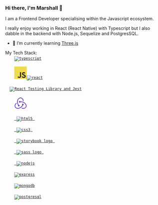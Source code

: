 ### Hi there, I'm Marshall 👋

I am a Frontend Developer specialising within the Javascript ecosystem. 

I really enjoy working in React (React Native) with Typescript but I also dabble in the backend with Node.js, Sequelize and PostgresSQL.


- 🌱 I’m currently learning [Three.js](https://threejs.org/)



  

<p style={{display: 'flex', justifyContent: 'center', backgroundColor: 'red'}}>My Tech Stack:  
  <code>
    <a href="https://icongr.am/devicon/typescript-original.svg?size=128&amp;color=currentColor" rel="nofollow"><img src="https://camo.githubusercontent.com/969941fee70809f2e154beb80b7f50f3d80a67eb35f7e5c8a47b614032ec7b6a/68747470733a2f2f69636f6e67722e616d2f64657669636f6e2f747970657363726970742d6f726967696e616c2e7376673f73697a653d31323826636f6c6f723d63757272656e74436f6c6f72" alt="typescript" width="40" height="40" data-canonical-src="https://icongr.am/devicon/typescript-original.svg?size=128&amp;color=currentColor" style="max-width:100%;"></a>
  </code>
  <code>
    <a target="_blank" rel="noopener noreferrer" href="https://raw.githubusercontent.com/github/explore/80688e429a7d4ef2fca1e82350fe8e3517d3494d/topics/javascript/javascript.png"><img height="40" alt="Javascript" src="https://raw.githubusercontent.com/github/explore/80688e429a7d4ef2fca1e82350fe8e3517d3494d/topics/javascript/javascript.png" style="max-width: 100%;"></a></code><code><a href="https://reactjs.org/" rel="nofollow"><img src="https://camo.githubusercontent.com/290939f8582a3cfe443a7d1d555e1403b6b9553fa97bc6f8db0e95771cce45f6/68747470733a2f2f69636f6e67722e616d2f64657669636f6e2f72656163742d6f726967696e616c2e7376673f73697a653d31323826636f6c6f723d63757272656e74436f6c6f72" alt="react" width="40" height="40" data-canonical-src="https://icongr.am/devicon/react-original.svg?size=128&amp;color=currentColor" style="max-width:100%;"></a>
  </code>
  <code>
  <a target="_blank" rel="noopener noreferrer" href="https://avatars0.githubusercontent.com/u/49996085?s=200&amp;v=4"><img height="40" width="40" alt="React Testing Library and Jest" src="https://avatars0.githubusercontent.com/u/49996085?s=200&amp;v=4" style="max-width:100%;"></a>
  </code>
  <code>
    <a target="_blank" rel="noopener noreferrer" href="https://raw.githubusercontent.com/github/explore/80688e429a7d4ef2fca1e82350fe8e3517d3494d/topics/redux/redux.png"><img height="40" width="40" alt="Redux" src="https://raw.githubusercontent.com/github/explore/80688e429a7d4ef2fca1e82350fe8e3517d3494d/topics/redux/redux.png" style="max-width:100%;"></a>
  </code>
  <code>
    <a href="https://developer.mozilla.org/en-US/docs/Web/html" rel="nofollow"> <img src="https://camo.githubusercontent.com/ca2dd340a34ff89794d363b552a2acd0edbf30e7e84438fe979bb75b86d7f20d/68747470733a2f2f69636f6e67722e616d2f64657669636f6e2f68746d6c352d6f726967696e616c2d776f72646d61726b2e7376673f73697a653d31323826636f6c6f723d63757272656e74436f6c6f72" alt="html5" width="50" height="50" data-canonical-src="https://icongr.am/devicon/html5-original-wordmark.svg?size=128&amp;color=currentColor" style="max-width:100%;"> </a>
  </code>
  <code>
    <a href="https://developer.mozilla.org/en-US/docs/Web/CSS" rel="nofollow"> <img src="https://camo.githubusercontent.com/85a8b97390bbadb88c3c5453648f18b0f50d27a4c593c23868cc9d43605c474f/68747470733a2f2f69636f6e67722e616d2f64657669636f6e2f637373332d6f726967696e616c2d776f72646d61726b2e7376673f73697a653d31323826636f6c6f723d63757272656e74436f6c6f72" alt="css3" width="50" height="50" data-canonical-src="https://icongr.am/devicon/css3-original-wordmark.svg?size=128&amp;color=currentColor" style="max-width:100%;"> </a>
  </code>
  <code>
    <a href="https://storybook.js.org/" rel="nofollow"> <img src="https://user-images.githubusercontent.com/18430599/38112659-491f9112-3368-11e8-8b65-1725f19a61fa.png" alt="storybook logo" width="50" height="50" data-canonical-src="https://user-images.githubusercontent.com/18430599/38112659-491f9112-3368-11e8-8b65-1725f19a61fa.png" style="max-width:100%;"> </a>
  </code>
  <code>
    <a href="https://sass-lang.com/" rel="nofollow"> <img src="https://icongr.am/devicon/sass-original.svg?size=128&color=currentColor" alt="sass logo" width="50" height="50" data-canonical-src="https://icongr.am/devicon/sass-original.svg?size=128&color=currentColor" style="max-width:100%;"> </a>
  </code>
  <code>
    <a href="https://nodejs.org" rel="nofollow"> <img src="https://camo.githubusercontent.com/b6f3a358faa8d7b5a24528eef859f2200e930ddf058c9bbf2319f5294e5ddc89/68747470733a2f2f69636f6e67722e616d2f64657669636f6e2f6e6f64656a732d6f726967696e616c2d776f72646d61726b2e7376673f73697a653d31323826636f6c6f723d63757272656e74436f6c6f72" alt="nodejs" width="50" height="50" data-canonical-src="https://icongr.am/devicon/nodejs-original-wordmark.svg?size=128&amp;color=currentColor" style="max-width:100%;"></a>
  </code>
  <code>
    <a href="https://expressjs.com" rel="nofollow"><img src="https://camo.githubusercontent.com/4f943da006980b03002bdbc3d40630c2e849f0131bfa8d1ee8e2714723df5e16/68747470733a2f2f69636f6e67722e616d2f64657669636f6e2f657870726573732d6f726967696e616c2d776f72646d61726b2e7376673f73697a653d31323826636f6c6f723d63757272656e74436f6c6f72" alt="express" width="50" height="50" data-canonical-src="https://icongr.am/devicon/express-original-wordmark.svg?size=128&amp;color=currentColor" style="max-width:100%;"></a>
  </code>
  <code>
    <a href="https://www.mongodb.com/" rel="nofollow"><img src="https://camo.githubusercontent.com/d877614148260e402126c50c49552a4a34c81594c4030a7726d1be68f7135b72/68747470733a2f2f69636f6e67722e616d2f64657669636f6e2f6d6f6e676f64622d6f726967696e616c2d776f72646d61726b2e7376673f73697a653d31323826636f6c6f723d63757272656e74436f6c6f72" alt="mongodb" width="50" height="50" data-canonical-src="https://icongr.am/devicon/mongodb-original-wordmark.svg?size=128&amp;color=currentColor" style="max-width:100%;"></a>
  </code>
  <code>
    <a href="https://www.postgresql.org" rel="nofollow"><img src="https://camo.githubusercontent.com/e3cc61d919bd70f7419bd1dd9d74b56e786efd0e5250c109b7a18d99ab1c1eaf/68747470733a2f2f69636f6e67722e616d2f64657669636f6e2f706f737467726573716c2d6f726967696e616c2d776f72646d61726b2e7376673f73697a653d31323826636f6c6f723d63757272656e74436f6c6f72" alt="postgresql" width="50" height="50" data-canonical-src="https://icongr.am/devicon/postgresql-original-wordmark.svg?size=128&amp;color=currentColor" style="max-width:100%;"></a>
  </code>
 </p>
  
  
  
  
  











  

  
  
  
  




<!-- - 🔭 I’m currently working on ...

- 👯 I’m looking to collaborate on ...
- 🤔 I’m looking for help with ...
- 💬 Ask me about ...
- 📫 How to reach me: ...
- 😄 Pronouns: ...
- ⚡ Fun fact: ...
 -->

